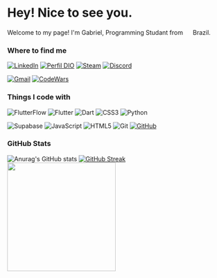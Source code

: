 # Hey! Nice to see you.


Welcome to my page! I'm Gabriel, Programming Studant from <img src="https://cdn-icons-png.flaticon.com/128/9906/9906449.png" width="15"/> Brazil.
### Where to find me

[![LinkedIn](https://img.shields.io/badge/LinkedIn-0077B5?style=for-the-badge&logo=linkedin&logoColor=white)](https://www.linkedin.com/in/gabrielnas)
[![Perfil DIO](https://img.shields.io/badge/DIO-30A3DC?style=for-the-badge)](https://www.dio.me/users/lulubiel09)
[![Steam](https://img.shields.io/badge/Steam-094d7f?style=for-the-badge&logo=steam&logoColor=white)](https://steamcommunity.com/profiles/76561198315848354/)
[![Discord](https://img.shields.io/badge/Discord-7289DA?style=for-the-badge&logo=discord&logoColor=white)](https://discord.com/channels/@ywtoo/)

[![Gmail](https://img.shields.io/badge/Gmail-333333?style=for-the-badge&logo=gmail&logoColor=red)](mailto:gabrieln99626@gmail.com)
[![CodeWars](https://img.shields.io/badge/CodeWars-B1361E?style=for-the-badge&logo=codewars&logoColor=white)](https://www.codewars.com/users/Ywtoo)

### Things I code with

![FlutterFlow](https://img.shields.io/badge/FlutterFlow-02569B?style=for-the-badge&logo=flutter&logoColor=white)
![Flutter](https://img.shields.io/badge/Flutter-02569B?style=for-the-badge&logo=flutter&logoColor=white)
![Dart](https://img.shields.io/badge/Dart-0175C2?style=for-the-badge&logo=dart&logoColor=white)
![CSS3](https://img.shields.io/badge/CSS3-1572B6?style=for-the-badge&logo=css3&logoColor=white)
![Python](https://img.shields.io/badge/python-3670A0?style=for-the-badge&logo=python&logoColor=ffdd54)

![Supabase](https://img.shields.io/badge/Supabase-3FCF8E?style=for-the-badge&logo=supabase&logoColor=white)
![JavaScript](https://img.shields.io/badge/JavaScript-F7DF1E?style=for-the-badge&logo=javascript&logoColor=black)
![HTML5](https://img.shields.io/badge/HTML5-E34F26?style=for-the-badge&logo=html5&logoColor=white)
![Git](https://img.shields.io/badge/GIT-E44C30?style=for-the-badge&logo=git&logoColor=white)
[![GitHub](https://img.shields.io/badge/GitHub-100000?style=for-the-badge&logo=github&logoColor=white)](https://github.com/Ywtoo)

### GitHub Stats
![Anurag's GitHub stats](https://github-readme-stats.vercel.app/api?username=Ywtoo&theme=github_dark_dimmed&show_icons=true&bg_color=151515&hide_border=true)
[![GitHub Streak](https://streak-stats.demolab.com?user=Ywtoo&theme=transparent&hide_border=true&exclude_days=Sun%2CSat&card_width=380&background=151515)](https://git.io/streak-stats)
<a href="https://github.com/anuraghazra/github-readme-stats">
  <img height=250 align="center" src="https://github-readme-stats-git-masterrstaa-rickstaa.vercel.app/api/top-langs/?username=Ywtoo&theme=github_dark_dimmed&show_icons=true&bg_color=151515&hide_border=true" />
</a>

<!---
Ywtoo/Ywtoo is a ✨ special ✨ repository because its `README.md` (this file) appears on your GitHub profile.
You can click the Preview link to take a look at your changes.
--->
